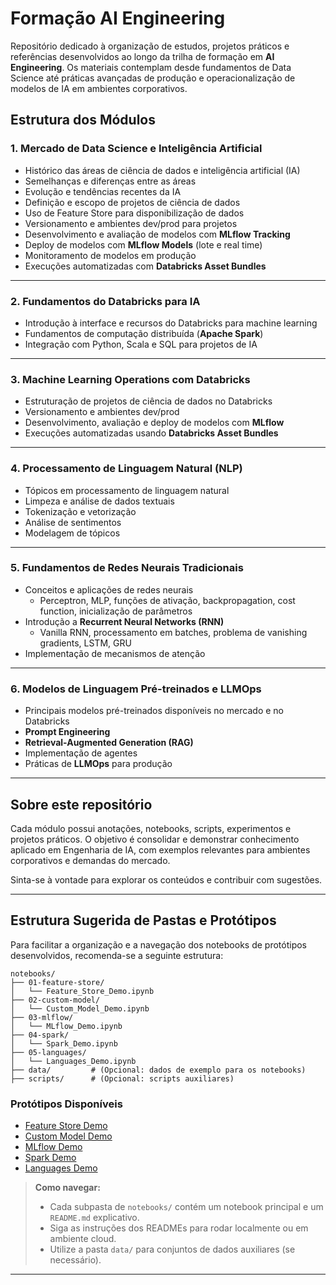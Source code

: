 # Formação AI Engineering

Repositório dedicado à organização de estudos, projetos práticos e referências desenvolvidos ao longo da trilha de formação em **AI Engineering**. Os materiais contemplam desde fundamentos de Data Science até práticas avançadas de produção e operacionalização de modelos de IA em ambientes corporativos.

## Estrutura dos Módulos

### 1. Mercado de Data Science e Inteligência Artificial

- Histórico das áreas de ciência de dados e inteligência artificial (IA)
- Semelhanças e diferenças entre as áreas
- Evolução e tendências recentes da IA
- Definição e escopo de projetos de ciência de dados
- Uso de Feature Store para disponibilização de dados
- Versionamento e ambientes dev/prod para projetos
- Desenvolvimento e avaliação de modelos com **MLflow Tracking**
- Deploy de modelos com **MLflow Models** (lote e real time)
- Monitoramento de modelos em produção
- Execuções automatizadas com **Databricks Asset Bundles**

---

### 2. Fundamentos do Databricks para IA

- Introdução à interface e recursos do Databricks para machine learning
- Fundamentos de computação distribuída (**Apache Spark**)
- Integração com Python, Scala e SQL para projetos de IA

---

### 3. Machine Learning Operations com Databricks

- Estruturação de projetos de ciência de dados no Databricks
- Versionamento e ambientes dev/prod
- Desenvolvimento, avaliação e deploy de modelos com **MLflow**
- Execuções automatizadas usando **Databricks Asset Bundles**

---

### 4. Processamento de Linguagem Natural (NLP)

- Tópicos em processamento de linguagem natural
- Limpeza e análise de dados textuais
- Tokenização e vetorização
- Análise de sentimentos
- Modelagem de tópicos

---

### 5. Fundamentos de Redes Neurais Tradicionais

- Conceitos e aplicações de redes neurais
    - Perceptron, MLP, funções de ativação, backpropagation, cost function, inicialização de parâmetros
- Introdução a **Recurrent Neural Networks (RNN)**
    - Vanilla RNN, processamento em batches, problema de vanishing gradients, LSTM, GRU
- Implementação de mecanismos de atenção

---

### 6. Modelos de Linguagem Pré-treinados e LLMOps

- Principais modelos pré-treinados disponíveis no mercado e no Databricks
- **Prompt Engineering**
- **Retrieval-Augmented Generation (RAG)**
- Implementação de agentes
- Práticas de **LLMOps** para produção

---

## Sobre este repositório

Cada módulo possui anotações, notebooks, scripts, experimentos e projetos práticos. O objetivo é consolidar e demonstrar conhecimento aplicado em Engenharia de IA, com exemplos relevantes para ambientes corporativos e demandas do mercado.

Sinta-se à vontade para explorar os conteúdos e contribuir com sugestões.

---

## Estrutura Sugerida de Pastas e Protótipos

Para facilitar a organização e a navegação dos notebooks de protótipos desenvolvidos, recomenda-se a seguinte estrutura:

```
notebooks/
├── 01-feature-store/
│   └── Feature_Store_Demo.ipynb
├── 02-custom-model/
│   └── Custom_Model_Demo.ipynb
├── 03-mlflow/
│   └── MLflow_Demo.ipynb
├── 04-spark/
│   └── Spark_Demo.ipynb
├── 05-languages/
│   └── Languages_Demo.ipynb
├── data/         # (Opcional: dados de exemplo para os notebooks)
├── scripts/      # (Opcional: scripts auxiliares)
```

### Protótipos Disponíveis

- [Feature Store Demo](notebooks/01-feature-store/Feature_Store_Demo.ipynb)
- [Custom Model Demo](notebooks/02-custom-model/Custom_Model_Demo.ipynb)
- [MLflow Demo](notebooks/03-mlflow/MLflow_Demo.ipynb)
- [Spark Demo](notebooks/04-spark/Spark_Demo.ipynb)
- [Languages Demo](notebooks/05-languages/Languages_Demo.ipynb)

> **Como navegar:**  
> - Cada subpasta de `notebooks/` contém um notebook principal e um `README.md` explicativo.
> - Siga as instruções dos READMEs para rodar localmente ou em ambiente cloud.
> - Utilize a pasta `data/` para conjuntos de dados auxiliares (se necessário).

---
